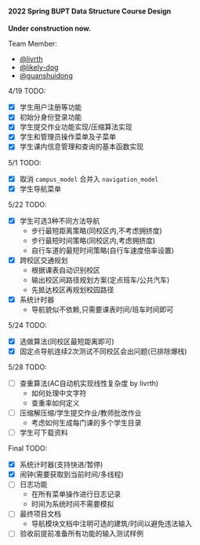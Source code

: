#### 2022 Spring BUPT Data Structure Course Design

__Under construction now.__

Team Member:
- [@livrth](https://github.com/livrth)
- [@likely-dog](https://github.com/likely-dog)
- [@guanshuidong](https://github.com/guanshuidong)


4/19 TODO:
- [x] 学生用户注册等功能
- [x] 初始分身份登录功能
- [x] 学生提交作业功能实现/压缩算法实现
- [x] 学生和管理员操作菜单及子菜单
- [x] 学生课内信息管理和查询的基本函数实现

5/1 TODO:
- [x] 取消 `campus_model` 合并入 `navigation_model`
- [x] 学生导航菜单

5/22 TODO:
- [x] 学生可选3种不同方法导航
    - 步行最短距离策略(同校区内,不考虑拥挤度)
    - 步行最短时间策略(同校区内,考虑拥挤度)
    - 自行车道的最短时间策略(自行车速度倍率设置)
- [x] 跨校区交通规划
    - 根据课表自动识别校区
    - 输出校区间路径规划方案(定点班车/公共汽车)
    - 先抵达校区再规划校园路径
- [x] 系统计时器
    - 导航貌似不依赖,只需要课表时间/班车时间即可

5/24 TODO:
- [x] 选做算法(同校区最短距离即可)
- [x] 固定点导航连续2次测试不同校区会出问题(已排除爆栈)

5/28 TODO:
- [ ] 查重算法(AC自动机实现线性复杂度 by livrth)
    - 如何处理中文字符
    - 查重率如何定义
- [ ] 压缩解压缩/学生提交作业/教师批改作业
    - 考虑如何生成每门课的多个学生目录
- [ ] 学生可下载资料

Final TODO:
- [x] 系统计时器(支持快进/暂停)
- [x] 闹钟(需要获取到当前时间/多线程)
- [ ] 日志功能
    - 在所有菜单操作进行日志记录
    - 时间为系统时间不需要模拟
- [ ] 最终项目文档
    - 导航模块文档中注明可选的建筑/时间以避免违法输入
- [ ] 验收前提前准备所有功能的输入测试样例